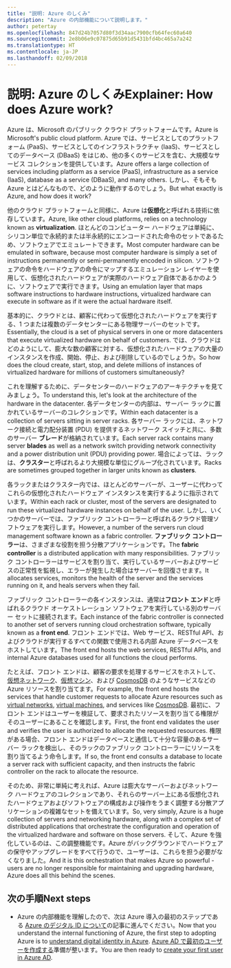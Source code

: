 ```yaml
---
title: "説明: Azure のしくみ"
description: "Azure の内部機能について説明します。"
author: petertay
ms.openlocfilehash: 847d24b7057d80f3d34aac7900cfb64fec60a640
ms.sourcegitcommit: 2e8b06e9c07875d65b91d5431bfd4bc465a7a242
ms.translationtype: HT
ms.contentlocale: ja-JP
ms.lasthandoff: 02/09/2018
---
```

# <a name="explainer-how-does-azure-work"></a><span data-ttu-id="c5d66-103">説明: Azure のしくみ</span><span class="sxs-lookup"><span data-stu-id="c5d66-103">Explainer: How does Azure work?</span></span>

<span data-ttu-id="c5d66-104">Azure は、Microsoft のパブリック クラウド プラットフォームです。</span><span class="sxs-lookup"><span data-stu-id="c5d66-104">Azure is Microsoft's public cloud platform.</span></span> <span data-ttu-id="c5d66-105">Azure では、サービスとしてのプラットフォーム (PaaS)、サービスとしてのインフラストラクチャ (IaaS)、サービスとしてのデータベース (DBaaS) をはじめ、他の多くのサービスを含む、大規模なサービス コレクションを提供しています。</span><span class="sxs-lookup"><span data-stu-id="c5d66-105">Azure offers a large collection of services including platform as a service (PaaS), infrastructure as a service (IaaS), database as a service (DBaaS), and many others.</span></span> <span data-ttu-id="c5d66-106">しかし、そもそも Azure とはどんなもので、どのように動作するのでしょう。</span><span class="sxs-lookup"><span data-stu-id="c5d66-106">But what exactly is Azure, and how does it work?</span></span>

<span data-ttu-id="c5d66-107">他のクラウド プラットフォームと同様に、Azure は**仮想化**と呼ばれる技術に依存しています。</span><span class="sxs-lookup"><span data-stu-id="c5d66-107">Azure, like other cloud platforms, relies on a technology known as **virtualization**.</span></span> <span data-ttu-id="c5d66-108">ほとんどのコンピューター ハードウェアは単純に、シリコン単位で永続的または半永続的にエンコードされた命令のセットであるため、ソフトウェアでエミュレートできます。</span><span class="sxs-lookup"><span data-stu-id="c5d66-108">Most computer hardware can be emulated in software, because most computer hardware is simply a set of instructions permanently or semi-permanently encoded in silicon.</span></span> <span data-ttu-id="c5d66-109">ソフトウェアの命令をハードウェアの命令にマップするエミュレーション レイヤーを使用して、仮想化されたハードウェアが実際のハードウェア自体であるかのように、ソフトウェアで実行できます。</span><span class="sxs-lookup"><span data-stu-id="c5d66-109">Using an emulation layer that maps software instructions to hardware instructions, virtualized hardware can execute in software as if it were the actual hardware itself.</span></span>

<span data-ttu-id="c5d66-110">基本的に、クラウドとは、顧客に代わって仮想化されたハードウェアを実行する、1 つまたは複数のデータセンターにある物理サーバーのセットです。</span><span class="sxs-lookup"><span data-stu-id="c5d66-110">Essentially, the cloud is a set of physical servers in one or more datacenters that execute virtualized hardware on behalf of customers.</span></span> <span data-ttu-id="c5d66-111">では、クラウドはどのようにして、膨大な数の顧客に対する、仮想化されたハードウェアの大量のインスタンスを作成、開始、停止、および削除しているのでしょうか。</span><span class="sxs-lookup"><span data-stu-id="c5d66-111">So how does the cloud create, start, stop, and delete millions of instances of virtualized hardware for millions of customers simultaneously?</span></span>

<span data-ttu-id="c5d66-112">これを理解するために、データセンターのハードウェアのアーキテクチャを見てみましょう。</span><span class="sxs-lookup"><span data-stu-id="c5d66-112">To understand this, let's look at the architecture of the hardware in the datacenter.</span></span>  <span data-ttu-id="c5d66-113">各データセンターの内部は、サーバー ラックに置かれているサーバーのコレクションです。</span><span class="sxs-lookup"><span data-stu-id="c5d66-113">Within each datacenter is a collection of servers sitting in server racks.</span></span> <span data-ttu-id="c5d66-114">各サーバー ラックには、ネットワーク接続と電力配分装置 (PDU) を提供するネットワーク スイッチと共に、多数のサーバー **ブレード**が格納されています。</span><span class="sxs-lookup"><span data-stu-id="c5d66-114">Each server rack contains many server **blades** as well as a network switch providing network connectivity and a power distribution unit (PDU) providing power.</span></span> <span data-ttu-id="c5d66-115">場合によっては、ラックは、**クラスター**と呼ばれるより大規模な単位にグループ化されています。</span><span class="sxs-lookup"><span data-stu-id="c5d66-115">Racks are sometimes grouped together in larger units known as **clusters**.</span></span> 

<span data-ttu-id="c5d66-116">各ラックまたはクラスター内では、ほとんどのサーバーが、ユーザーに代わってこれらの仮想化されたハードウェア インスタンスを実行するように指示されています。</span><span class="sxs-lookup"><span data-stu-id="c5d66-116">Within each rack or cluster, most of the servers are designated to run these virtualized hardware instances on behalf of the user.</span></span> <span data-ttu-id="c5d66-117">しかし、いくつかのサーバーでは、ファブリック コントローラーと呼ばれるクラウド管理ソフトウェアを実行します。</span><span class="sxs-lookup"><span data-stu-id="c5d66-117">However, a number of the servers run cloud management software known as a fabric controller.</span></span> <span data-ttu-id="c5d66-118">**ファブリック コントローラー**は、さまざまな役割を担う分散アプリケーションです。</span><span class="sxs-lookup"><span data-stu-id="c5d66-118">The **fabric controller** is a distributed application with many responsibilities.</span></span> <span data-ttu-id="c5d66-119">ファブリック コントローラーはサービスを割り当て、実行しているサーバーおよびサービスの正常性を監視し、エラーが発生した場合はサーバーを回復させます。</span><span class="sxs-lookup"><span data-stu-id="c5d66-119">It allocates services, monitors the health of the server and the services running on it, and heals servers when they fail.</span></span>

<span data-ttu-id="c5d66-120">ファブリック コントローラーの各インスタンスは、通常は**フロント エンド**と呼ばれるクラウド オーケストレーション ソフトウェアを実行している別のサーバー セットに接続されます。</span><span class="sxs-lookup"><span data-stu-id="c5d66-120">Each instance of the fabric controller is connected to another set of servers running cloud orchestration software, typically known as a **front end**.</span></span> <span data-ttu-id="c5d66-121">フロント エンドでは、Web サービス、RESTful API、およびクラウドが実行するすべての関数で使用される内部 Azure データベースをホストしています。</span><span class="sxs-lookup"><span data-stu-id="c5d66-121">The front end hosts the web services, RESTful APIs, and internal Azure databases used for all functions the cloud performs.</span></span> 

<span data-ttu-id="c5d66-122">たとえば、フロント エンドは、顧客の要求を処理するサービスをホストして、[仮想ネットワーク][vnet]、[仮想マシン][vms]、および [CosmosDB] のようなサービスなどの Azure リソースを割り当てます。</span><span class="sxs-lookup"><span data-stu-id="c5d66-122">For example, the front end hosts the services that handle customer requests to allocate Azure resources such as [virtual networks][vnet], [virtual machines][vms], and services like [CosmosDB].</span></span> <span data-ttu-id="c5d66-123">最初に、フロント エンドはユーザーを検証して、要求されたリソースを割り当てる権限がそのユーザーにあることを確認します。</span><span class="sxs-lookup"><span data-stu-id="c5d66-123">First, the front end validates the user and verifies the user is authorized to allocate the requested resources.</span></span> <span data-ttu-id="c5d66-124">権限がある場合、フロント エンドはデータベースと通信して十分な容量のあるサーバー ラックを検出し、そのラックのファブリック コントローラーにリソースを割り当てるよう命令します。</span><span class="sxs-lookup"><span data-stu-id="c5d66-124">If so, the front end consults a database to locate a server rack with sufficient capacity, and then instructs the fabric controller on the rack to allocate the resource.</span></span>

<span data-ttu-id="c5d66-125">そのため、非常に単純に考えれば、Azure は膨大なサーバーおよびネットワーク ハードウェアのコレクションであり、それらのサーバー上にある仮想化されたハードウェアおよびソフトウェアの構成および操作をうまく調整する分散アプリケーションの複雑なセットを備えています。</span><span class="sxs-lookup"><span data-stu-id="c5d66-125">So, very simply, Azure is a huge collection of servers and networking hardware, along with a complex set of distributed applications that orchestrate the configuration and operation of the virtualized hardware and software on those servers.</span></span> <span data-ttu-id="c5d66-126">そして、Azure を強化しているのは、この調整機能です。Azure がバックグラウンドでハードウェアの保守やアップグレードをすべて行うので、ユーザーは、これらを担う必要がなくなりました。</span><span class="sxs-lookup"><span data-stu-id="c5d66-126">And it is this orchestration that makes Azure so powerful - users are no longer responsible for maintaining and upgrading hardware, Azure does all this behind the scenes.</span></span> 

## <a name="next-steps"></a><span data-ttu-id="c5d66-127">次の手順</span><span class="sxs-lookup"><span data-stu-id="c5d66-127">Next steps</span></span>

* <span data-ttu-id="c5d66-128">Azure の内部機能を理解したので、次は Azure 導入の最初のステップである [Azure のデジタル ID について](tenant-explainer.md)の記事に進んでください。</span><span class="sxs-lookup"><span data-stu-id="c5d66-128">Now that you understand the internal functioning of Azure, the first step to adopting Azure is to [understand digital identity in Azure](tenant-explainer.md).</span></span> <span data-ttu-id="c5d66-129">[Azure AD で最初のユーザーを作成する][docs-add-users-to-aad]準備が整います。</span><span class="sxs-lookup"><span data-stu-id="c5d66-129">You are then ready to [create your first user in Azure AD][docs-add-users-to-aad].</span></span>

<!-- Links -->

[cosmosdb]: /azure/cosmos-db/introduction
[docs-add-users-to-aad]: /azure/active-directory/add-users-azure-active-directory?toc=/azure/architecture/cloud-adoption-guide/toc.json
[vms]: /azure/virtual-machines/
[vnet]: /azure/virtual-network/virtual-networks-overview